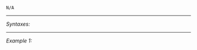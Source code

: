 `N/A`


---
*Syntaxes:*

<!-- [] call `BIS_fnc_showRespawnMenuDisableItemDraw` -->

---
*Example 1:*

<!-- 
```sqf
[] call BIS_fnc_showRespawnMenuDisableItemDraw;
``` -->